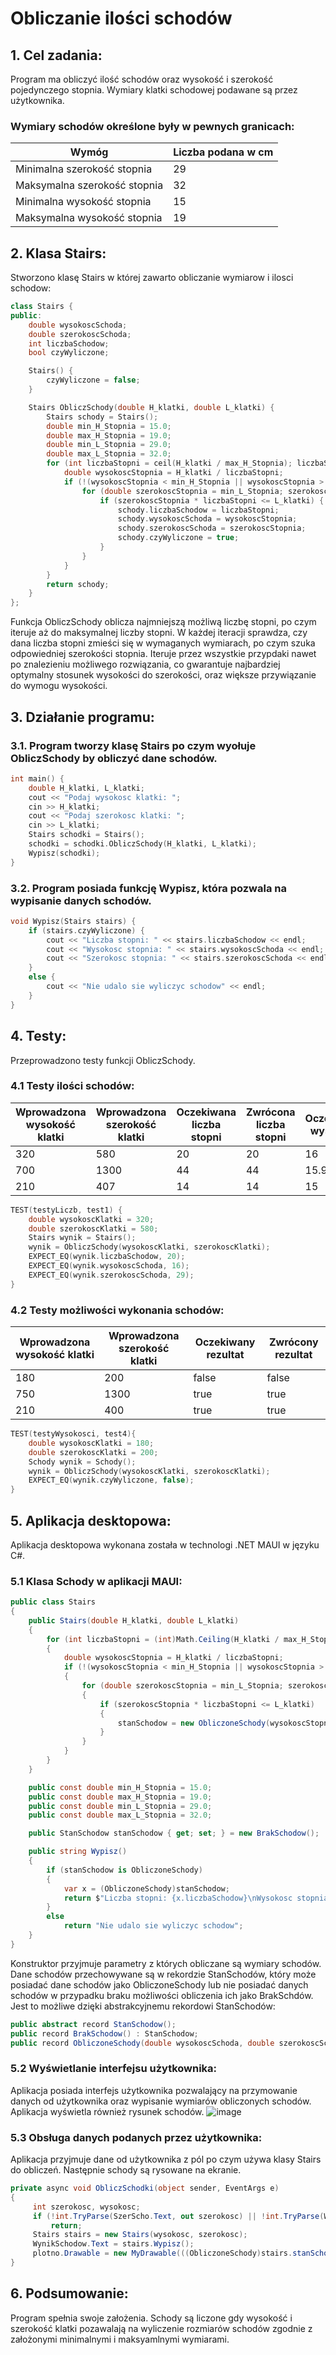 # Obliczanie ilości schodów

## 1. Cel zadania:

Program ma obliczyć ilość schodów oraz wysokość i szerokość pojedynczego stopnia. Wymiary klatki schodowej podawane są przez użytkownika.<br>
### Wymiary schodów określone były w pewnych granicach:

| Wymóg | Liczba podana w cm |
| ---- | ---- |
| Minimalna szerokość stopnia | 29 |
| Maksymalna szerokość stopnia | 32 |
| Minimalna wysokość stopnia | 15 |
| Maksymalna wysokość stopnia | 19 |

## 2. Klasa Stairs:
Stworzono klasę Stairs w której zawarto obliczanie wymiarow i ilosci schodow:
```cpp
class Stairs {
public:
    double wysokoscSchoda;
    double szerokoscSchoda;
    int liczbaSchodow;
    bool czyWyliczone;

    Stairs() {
        czyWyliczone = false;
    }

    Stairs ObliczSchody(double H_klatki, double L_klatki) {
        Stairs schody = Stairs();
        double min_H_Stopnia = 15.0;
        double max_H_Stopnia = 19.0;
        double min_L_Stopnia = 29.0;
        double max_L_Stopnia = 32.0;
        for (int liczbaStopni = ceil(H_klatki / max_H_Stopnia); liczbaStopni <= floor(H_klatki / min_H_Stopnia); liczbaStopni++) {
            double wysokoscStopnia = H_klatki / liczbaStopni;
            if (!(wysokoscStopnia < min_H_Stopnia || wysokoscStopnia > max_H_Stopnia)) {
                for (double szerokoscStopnia = min_L_Stopnia; szerokoscStopnia <= max_L_Stopnia; szerokoscStopnia += 0.1) {
                    if (szerokoscStopnia * liczbaStopni <= L_klatki) {
                        schody.liczbaSchodow = liczbaStopni;
                        schody.wysokoscSchoda = wysokoscStopnia;
                        schody.szerokoscSchoda = szerokoscStopnia;
                        schody.czyWyliczone = true;
                    }
                }
            }
        }
        return schody;
    }
};
```
Funkcja ObliczSchody oblicza najmniejszą możliwą liczbę stopni, po czym iteruje aż do maksymalnej liczby stopni. W każdej iteracji sprawdza, czy dana liczba stopni zmieści się w wymaganych wymiarach, po czym szuka odpowiedniej szerokości stopnia. Iteruje przez wszystkie przypdaki nawet po znalezieniu możliwego rozwiązania, co gwarantuje najbardziej optymalny stosunek wysokości do szerokości, oraz większe przywiązanie do wymogu wysokości.<br>




## 3. Działanie programu:
### 3.1. Program tworzy klasę Stairs po czym wyołuje ObliczSchody by obliczyć dane schodów.
```cpp
int main() {
    double H_klatki, L_klatki;
    cout << "Podaj wysokosc klatki: ";
    cin >> H_klatki;
    cout << "Podaj szerokosc klatki: ";
    cin >> L_klatki;
    Stairs schodki = Stairs();
    schodki = schodki.ObliczSchody(H_klatki, L_klatki);
    Wypisz(schodki);
}
```
### 3.2. Program posiada funkcję Wypisz, która pozwala na wypisanie danych schodów.
```cpp
void Wypisz(Stairs stairs) {
    if (stairs.czyWyliczone) {
        cout << "Liczba stopni: " << stairs.liczbaSchodow << endl;
        cout << "Wysokosc stopnia: " << stairs.wysokoscSchoda << endl;
        cout << "Szerokosc stopnia: " << stairs.szerokoscSchoda << endl << endl;
    }
    else {
        cout << "Nie udalo sie wyliczyc schodow" << endl;
    }
}
```

## 4. Testy:
Przeprowadzono testy funkcji ObliczSchody.

### 4.1 Testy ilości schodów:
| Wprowadzona wysokość klatki | Wprowadzona szerokość klatki | Oczekiwana liczba stopni | Zwrócona liczba stopni | Oczekiwana wysokość | Zwrócona wysokość | Oczekiwana szerokość | Zwrócona szerokość |
| ---- | ---- | ---- | ---- | ---- | ---- | ---- | ---- |
| 320 | 580 | 20 | 20 | 16 | 16 | 29 | 29 |
| 700 | 1300 | 44 | 44 | 15.91 | 15.91 | 29.50 | 29.50 | 
| 210 | 407 | 14 | 14 | 15 | 15 | 29 | 29 |

```cpp
TEST(testyLiczb, test1) {
    double wysokoscKlatki = 320;
    double szerokoscKlatki = 580;
    Stairs wynik = Stairs();
    wynik = ObliczSchody(wysokoscKlatki, szerokoscKlatki);
    EXPECT_EQ(wynik.liczbaSchodow, 20);
    EXPECT_EQ(wynik.wysokoscSchoda, 16);
    EXPECT_EQ(wynik.szerokoscSchoda, 29);
}
```


### 4.2 Testy możliwości wykonania schodów:
| Wprowadzona wysokość klatki | Wprowadzona szerokość klatki | Oczekiwany rezultat | Zwrócony rezultat |
| ---- | ---- | ---- | ---- |
| 180 | 200 | false | false |
| 750 | 1300 | true | true |
| 210 | 400 | true | true |

```cpp
TEST(testyWysokosci, test4){
    double wysokoscKlatki = 180;
    double szerokoscKlatki = 200;
    Schody wynik = Schody();
    wynik = ObliczSchody(wysokoscKlatki, szerokoscKlatki);
    EXPECT_EQ(wynik.czyWyliczone, false);
}
```
## 5. Aplikacja desktopowa:
Aplikacja desktopowa wykonana została w technologi .NET MAUI w języku C#.

### 5.1 Klasa Schody w aplikacji MAUI:
```cs
public class Stairs
{
    public Stairs(double H_klatki, double L_klatki)
    {
        for (int liczbaStopni = (int)Math.Ceiling(H_klatki / max_H_Stopnia); liczbaStopni <= Math.Floor(H_klatki / min_H_Stopnia); liczbaStopni++)
        {
            double wysokoscStopnia = H_klatki / liczbaStopni;
            if (!(wysokoscStopnia < min_H_Stopnia || wysokoscStopnia > max_H_Stopnia))
            {
                for (double szerokoscStopnia = min_L_Stopnia; szerokoscStopnia <= max_L_Stopnia; szerokoscStopnia += 0.1)
                {
                    if (szerokoscStopnia * liczbaStopni <= L_klatki)
                    {
                        stanSchodow = new ObliczoneSchody(wysokoscStopnia, szerokoscStopnia, liczbaStopni);
                    }
                }
            }
        }
    }

    public const double min_H_Stopnia = 15.0;
    public const double max_H_Stopnia = 19.0;
    public const double min_L_Stopnia = 29.0;
    public const double max_L_Stopnia = 32.0;

    public StanSchodow stanSchodow { get; set; } = new BrakSchodow();

    public string Wypisz()
    {
        if (stanSchodow is ObliczoneSchody)
        {
            var x = (ObliczoneSchody)stanSchodow;
            return $"Liczba stopni: {x.liczbaSchodow}\nWysokosc stopnia: {x.wysokoscSchoda.ToString("F")}\nSzerokosc stopnia: {x.szerokoscSchoda.ToString("F")}";
        }
        else
            return "Nie udalo sie wyliczyc schodow";
    }
}
```
Konstruktor przyjmuje parametry z których obliczane są wymiary schodów. Dane schodów przechowywane są w rekordzie StanSchodów, który może posiadać dane schodów jako ObliczoneSchody lub nie posiadać danych schodów w przypadku braku możliwości obliczenia ich jako BrakSchdów. Jest to możliwe dzięki abstrakcyjnemu rekordowi StanSchodów:

```cs
public abstract record StanSchodow();
public record BrakSchodow() : StanSchodow;
public record ObliczoneSchody(double wysokoscSchoda, double szerokoscSchoda, int liczbaSchodow) : StanSchodow;
```

### 5.2 Wyświetlanie interfejsu użytkownika:
Aplikacja posiada interfejs użytkownika pozwalający na przymowanie danych od użytkownika oraz wypisanie wymiarów obliczonych schodów.<br>Aplikacja wyświetla również rysunek schodów.
![image](https://github.com/user-attachments/assets/2ae8b523-5b18-4a98-b03c-236f4011049f)


### 5.3 Obsługa danych podanych przez użytkownika:
Aplikacja przyjmuje dane od użytkownika z pól po czym używa klasy Stairs do obliczeń. Następnie schody są rysowane na ekranie.
```cs
private async void ObliczSchodki(object sender, EventArgs e)
{
     int szerokosc, wysokosc;
     if (!int.TryParse(SzerScho.Text, out szerokosc) || !int.TryParse(WysScho.Text, out wysokosc))
         return;
     Stairs stairs = new Stairs(wysokosc, szerokosc);
     WynikSchodow.Text = stairs.Wypisz();
     plotno.Drawable = new MyDrawable(((ObliczoneSchody)stairs.stanSchodow).wysokoscSchoda, ((ObliczoneSchody)stairs.stanSchodow).szerokoscSchoda, ((ObliczoneSchody)stairs.stanSchodow).liczbaSchodow, szerokosc);
}
```

## 6. Podsumowanie:
Program spełnia swoje założenia. Schody są liczone gdy wysokość i szerokość klatki pozawalają na wyliczenie rozmiarów schodów zgodnie z założonymi minimalnymi i maksyamlnymi wymiarami.
